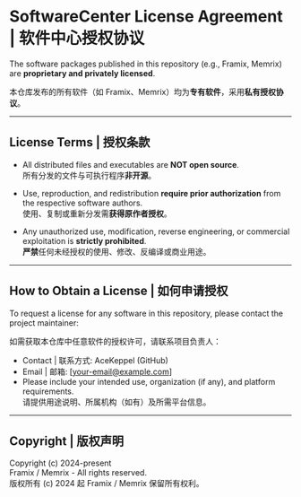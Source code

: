 # SoftwareCenter License Agreement | 软件中心授权协议

The software packages published in this repository (e.g., Framix, Memrix) are **proprietary and privately licensed**.

本仓库发布的所有软件（如 Framix、Memrix）均为**专有软件**，采用**私有授权协议**。

---

## License Terms | 授权条款

- All distributed files and executables are **NOT open source**.  
  所有分发的文件与可执行程序**非开源**。

- Use, reproduction, and redistribution **require prior authorization** from the respective software authors.  
  使用、复制或重新分发需**获得原作者授权**。

- Any unauthorized use, modification, reverse engineering, or commercial exploitation is **strictly prohibited**.  
  **严禁**任何未经授权的使用、修改、反编译或商业用途。

---

## How to Obtain a License | 如何申请授权

To request a license for any software in this repository, please contact the project maintainer:

如需获取本仓库中任意软件的授权许可，请联系项目负责人：

- Contact | 联系方式: AceKeppel (GitHub)
- Email | 邮箱: [your-email@example.com]
- Please include your intended use, organization (if any), and platform requirements.  
  请提供用途说明、所属机构（如有）及所需平台信息。

---

## Copyright | 版权声明

Copyright (c) 2024-present  
Framix / Memrix - All rights reserved.  
版权所有 (c) 2024 起 Framix / Memrix 保留所有权利。
